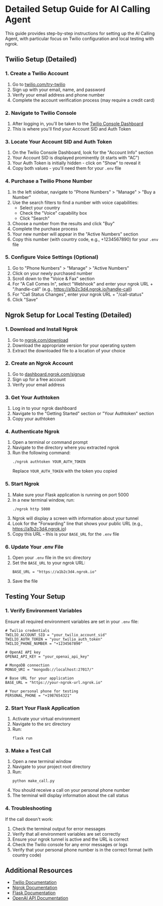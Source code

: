 # Detailed Setup Guide for AI Calling Agent

This guide provides step-by-step instructions for setting up the AI Calling Agent, with particular focus on Twilio configuration and local testing with ngrok.

## Twilio Setup (Detailed)

### 1. Create a Twilio Account

1. Go to [twilio.com/try-twilio](https://www.twilio.com/try-twilio)
2. Sign up with your email, name, and password
3. Verify your email address and phone number
4. Complete the account verification process (may require a credit card)

### 2. Navigate to Twilio Console

1. After logging in, you'll be taken to the [Twilio Console Dashboard](https://www.twilio.com/console)
2. This is where you'll find your Account SID and Auth Token

### 3. Locate Your Account SID and Auth Token

1. On the Twilio Console Dashboard, look for the "Account Info" section
2. Your Account SID is displayed prominently (it starts with "AC")
3. Your Auth Token is initially hidden - click on "Show" to reveal it
4. Copy both values - you'll need them for your `.env` file

### 4. Purchase a Twilio Phone Number

1. In the left sidebar, navigate to "Phone Numbers" > "Manage" > "Buy a Number"
2. Use the search filters to find a number with voice capabilities:
   - Select your country
   - Check the "Voice" capability box
   - Click "Search"
3. Choose a number from the results and click "Buy"
4. Complete the purchase process
5. Your new number will appear in the "Active Numbers" section
6. Copy this number (with country code, e.g., +1234567890) for your `.env` file

### 5. Configure Voice Settings (Optional)

1. Go to "Phone Numbers" > "Manage" > "Active Numbers"
2. Click on your newly purchased number
3. Scroll down to the "Voice & Fax" section
4. For "A Call Comes In", select "Webhook" and enter your ngrok URL + "/handle-call" (e.g., https://a1b2c3d4.ngrok.io/handle-call)
5. For "Call Status Changes", enter your ngrok URL + "/call-status"
6. Click "Save"

## Ngrok Setup for Local Testing (Detailed)

### 1. Download and Install Ngrok

1. Go to [ngrok.com/download](https://ngrok.com/download)
2. Download the appropriate version for your operating system
3. Extract the downloaded file to a location of your choice

### 2. Create an Ngrok Account

1. Go to [dashboard.ngrok.com/signup](https://dashboard.ngrok.com/signup)
2. Sign up for a free account
3. Verify your email address

### 3. Get Your Authtoken

1. Log in to your ngrok dashboard
2. Navigate to the "Getting Started" section or "Your Authtoken" section
3. Copy your authtoken

### 4. Authenticate Ngrok

1. Open a terminal or command prompt
2. Navigate to the directory where you extracted ngrok
3. Run the following command:
   ```
   ./ngrok authtoken YOUR_AUTH_TOKEN
   ```
   Replace `YOUR_AUTH_TOKEN` with the token you copied

### 5. Start Ngrok

1. Make sure your Flask application is running on port 5000
2. In a new terminal window, run:
   ```
   ./ngrok http 5000
   ```
3. Ngrok will display a screen with information about your tunnel
4. Look for the "Forwarding" line that shows your public URL (e.g., https://a1b2c3d4.ngrok.io)
5. Copy this URL - this is your `BASE_URL` for the `.env` file

### 6. Update Your .env File

1. Open your `.env` file in the src directory
2. Set the `BASE_URL` to your ngrok URL:
   ```
   BASE_URL = "https://a1b2c3d4.ngrok.io"
   ```
3. Save the file

## Testing Your Setup

### 1. Verify Environment Variables

Ensure all required environment variables are set in your `.env` file:

```
# Twilio credentials
TWILIO_ACCOUNT_SID = "your_twilio_account_sid"
TWILIO_AUTH_TOKEN = "your_twilio_auth_token"
TWILIO_PHONE_NUMBER = "+1234567890"

# OpenAI API key
OPENAI_API_KEY = "your_openai_api_key"

# MongoDB connection
MONGO_URI = "mongodb://localhost:27017/"

# Base URL for your application
BASE_URL = "https://your-ngrok-url.ngrok.io"

# Your personal phone for testing
PERSONAL_PHONE = "+1987654321"
```

### 2. Start Your Flask Application

1. Activate your virtual environment
2. Navigate to the src directory
3. Run:
   ```
   flask run
   ```

### 3. Make a Test Call

1. Open a new terminal window
2. Navigate to your project root directory
3. Run:
   ```
   python make_call.py
   ```
4. You should receive a call on your personal phone number
5. The terminal will display information about the call status

### 4. Troubleshooting

If the call doesn't work:

1. Check the terminal output for error messages
2. Verify that all environment variables are set correctly
3. Ensure your ngrok tunnel is active and the URL is correct
4. Check the Twilio console for any error messages or logs
5. Verify that your personal phone number is in the correct format (with country code)

## Additional Resources

- [Twilio Documentation](https://www.twilio.com/docs/voice)
- [Ngrok Documentation](https://ngrok.com/docs)
- [Flask Documentation](https://flask.palletsprojects.com/)
- [OpenAI API Documentation](https://platform.openai.com/docs/api-reference)
